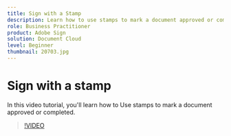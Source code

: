 ```yaml
---
title: Sign with a Stamp
description: Learn how to use stamps to mark a document approved or completed
role: Business Practitioner
product: Adobe Sign
solution: Document Cloud
level: Beginner
thumbnail: 20703.jpg
---
```


# Sign with a stamp

In this video tutorial, you'll learn how to Use stamps to mark a document approved or completed.

>[!VIDEO](https://video.tv.adobe.com/v/20703?hidetitle=true)